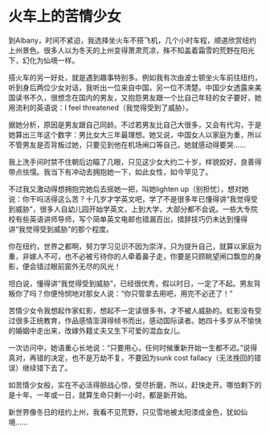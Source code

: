 # 火车上的苦情少女

到Albany，时间不紧迫，我选择坐火车不搭飞机，几个小时车程，顺道欣赏纽约上州景色。很多人以为冬天的上州变得萧肃荒凉，殊不知盖着霜雪的荒野在阳光下，幻化为仙境一样。 

搭火车的另一好处，就是遇到趣事特别多。例如我有次由波士顿坐火车前往纽约，听到身后两位少女对话，我听出一位来自中国，另一位不清楚。中国少女透露来美国读书不久，很想念在国内的男友，又抱怨男友跟一个比自己年轻的女子要好，她用流利的英语说：I feel threatened（我觉得受到了威胁）。 

据她分析，原因是男友跟自己同龄。不过若男友比自己大很多，又会有代沟，于是她算出三年这个数字：男比女大三年最理想。她又说，中国女人以家庭为重，所以不管男友是否背叛过她，只要见到他在机场闸口等自己，她就感动得要哭…… 

我上洗手间时禁不住朝后边瞄了几眼，只见这少女大约二十岁，样貌姣好，良善得带点怯懦。我当下有冲动去拥抱她一下，如此女性，如今罕见了。 

不过我又激动得想拥抱完她后去摇她一把，叫她lighten up（别担忧），想对她说：你干吗活得这么苦？十几岁才学英文吧，学了不是很多年已懂得讲“我觉得受到威胁”，很多人自幼儿园开始学英文，上到大学，大部分都不会说。一些大专院校有些英语讲师导师，写个简单英文电邮也错漏百出，措辞技巧仍未达到懂得讲“我觉得受到威胁”的那个程度。 

你在纽约，世界之都啊，努力学习见识不因为崇洋，只为提升自己，就算以家庭为重，非嫁人不可，也不必被亏待你的人牵着鼻子走，你要是只顾眺望闸口飘忽的身影，便会错过眼前窗外无尽的风光！ 

坦白说，懂得讲“我觉得受到威胁”，已经很优秀，假以时日，一定了不起。男友背叛你了吗？你便怜悯地对那女人说：“你只管拿去用吧，用完不必还了！” 

苦情少女令我想起作家虹影，想起不一定读很多书，才不被人威胁的。虹影没有受过很多正统教育，作品感情澎湃得倾书而出，感动国际读者。她四十多岁从不愉快的婚姻中走出来，改嫁外籍丈夫又生下可爱的混血女儿。 

一次访问中，她语重心长地说：“只要用心，任何时候重新开始一生都不迟。”说得真对，再错的决定，也不是万劫不复，不要因为sunk cost fallacy（无法挽回的错误）继续错下去了。 

如苦情少女般，实在不必活得胆战心惊，受尽折磨，所以，赶快走开。哪怕剩下的是十年、一年或一日，就算生命只剩一小时，都是新开始。 

新世界像冬日的纽约上州，我看不见荒野，只见雪地被太阳漆成金色，犹如仙境……